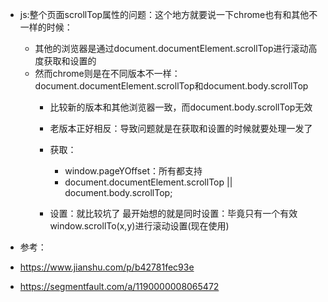 * js:整个页面scrollTop属性的问题：这个地方就要说一下chrome也有和其他不一样的时候：
  * 其他的浏览器是通过document.documentElement.scrollTop进行滚动高度获取和设置的
  * 然而chrome则是在不同版本不一样：document.documentElement.scrollTop和document.body.scrollTop
    * 比较新的版本和其他浏览器一致，而document.body.scrollTop无效
    * 老版本正好相反：导致问题就是在获取和设置的时候就要处理一发了
    
    * 获取：
        * window.pageYOffset：所有都支持
        * document.documentElement.scrollTop || document.body.scrollTop;
    * 设置：就比较坑了
        最开始想的就是同时设置：毕竟只有一个有效
        window.scrollTo(x,y)进行滚动设置(现在使用)
        
* 参考：
* https://www.jianshu.com/p/b42781fec93e  
* https://segmentfault.com/a/1190000008065472
